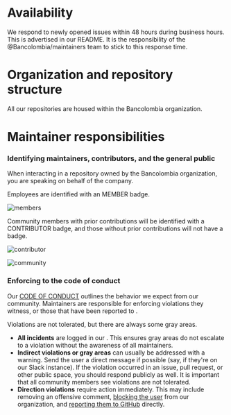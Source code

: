 # Availability

We respond to newly opened issues within 48 hours during business hours. This is advertised in our README. It is the responsibility of the @Bancolombia/maintainers team to stick to this response time.

# Organization and repository structure

All our repositories are housed within the Bancolombia organization.

# Maintainer responsibilities   

### Identifying maintainers, contributors, and the general public

When interacting in a repository owned by the Bancolombia organization, you are speaking on behalf of the company.

Employees are identified with an MEMBER badge.

![members](https://user-images.githubusercontent.com/1641578/119413971-46a0a380-bcb4-11eb-9fa8-673061052269.png)

Community members with prior contributions will be identified with a CONTRIBUTOR badge, and those without prior contributions will not have a badge.

![contributor](https://user-images.githubusercontent.com/1641578/119413114-9f6f3c80-bcb2-11eb-887f-5181a5770c49.png)

![community](https://user-images.githubusercontent.com/1641578/119413979-4b655780-bcb4-11eb-952f-7c581d03d1ee.png)

### Enforcing to the code of conduct

Our [CODE OF CONDUCT](https://github.com/bancolombia/oss-enterprise/blob/master/CODE_OF_CONDUCT.md) outlines the behavior we expect from our community. Maintainers are responsible for enforcing violations they witness, or those that have been reported to <EMAIL-FROM-CODE-OF-CONDUCT>.

Violations are not tolerated, but there are always some gray areas.

- **All incidents** are logged in our <INTERNAL TOOL>. This ensures gray areas do not escalate to a violation without the awareness of all maintainers.
- **Indirect violations or gray areas** can usually be addressed with a warning. Send the user a direct message if possible (say, if they're on our Slack instance). If the violation occurred in an issue, pull request, or other public space, you should respond publicly as well. It is important that all community members see violations are not tolerated.
- **Direction violations** require action immediately. This may include removing an offensive comment, [blocking the user](https://help.github.com/articles/blocking-a-user-from-your-organization/) from our organization, and [reporting them to GitHub](https://help.github.com/articles/reporting-abuse-or-spam/) directly.

